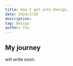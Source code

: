 ```yaml
---
title: How I got into Design.
date: 2024/2/19
description: 
tag: Design
author: You
---
```


## My journey
will write soon.
